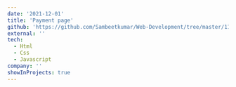 ```yaml
---
date: '2021-12-01'
title: 'Payment page'
github: 'https://github.com/Sambeetkumar/Web-Development/tree/master/114%20PricingPanel-CODE/PricingPanel/PriceTableStarter'
external: ''
tech:
  - Html
  - Css
  - Javascript
company: ''
showInProjects: true
---
```

